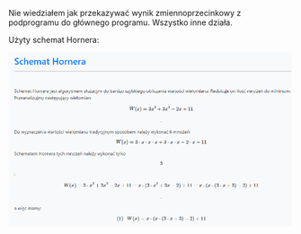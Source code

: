 Nie wiedziałem jak przekazywać wynik zmiennoprzecinkowy z podprogramu do głównego programu.
Wszystko inne działa.

Użyty schemat Hornera:

![img.png](img.png)
